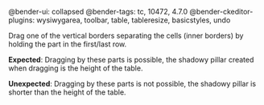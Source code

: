 @bender-ui: collapsed
@bender-tags: tc, 10472, 4.7.0
@bender-ckeditor-plugins: wysiwygarea, toolbar, table, tableresize, basicstyles, undo

Drag one of the vertical borders separating the cells (inner borders) by holding the part in the first/last row.

**Expected**: Dragging by these parts is possible, the shadowy pillar created when dragging is the height of the table.

**Unexpected**: Dragging by these parts is not possible, the shadowy pillar is shorter than the height of the table.
